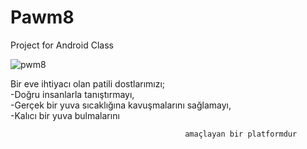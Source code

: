 # Pawm8
Project for Android Class

<img src="https://i.ibb.co/gjmr84H/pwm8.png" alt="pwm8" border="0">



Bir eve ihtiyacı olan patili dostlarımızı;<br>
-Doğru insanlarla tanıştırmayı,<br>
-Gerçek bir yuva sıcaklığına kavuşmalarını sağlamayı,<br>
-Kalıcı bir yuva bulmalarını<br>

                                           amaçlayan bir platformdur
